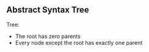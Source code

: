 ## Abstract Syntax **Tree**

Tree:
- The root has zero parents
- Every node except the root has exactly one parent

